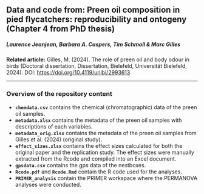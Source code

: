 
## Data and code from: Preen oil composition in pied flycatchers: reproducibility and ontogeny (Chapter 4 from PhD thesis)

##### Laurence Jeanjean, Barbara A. Caspers, Tim Schmoll & Marc Gilles

**Related article:** Gilles, M. (2024). The role of preen oil and body odour in birds (Doctoral dissertation, Dissertation, Bielefeld, Universität Bielefeld, 2024).
DOI: <https://doi.org/10.4119/unibi/2993613>  

------------------------------------------------------------------------

### Overview of the repository content

- **`chemdata.csv`** contains the chemical (chromatographic) data of the
  preen oil samples.
- **`metadata.xlsx`** contains the metadata of the preen oil samples
  with descriptions of each variables.
- **`metadata_orig.xlsx`** contains the metadata of the preen oil
  samples from Gilles et al. (2024) (original study).
- **`effect_sizes.xlsx`** contains the effect sizes calculated for both
  the original paper and the replication study. The effect sizes were
  manually extracted from the Rcode and compiled into an Excel document.
- **`gpsdata.csv`** contains the gps data of the nestboxes.
- **`Rcode.pdf`** and **`Rcode.Rmd`** contain the R code used for the
  analyses.
- **`PRIMER_analysis`** contain the PRIMER workspace where the PERMANOVA
  analyses were conducted.
